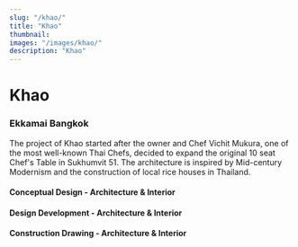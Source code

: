 ```yaml
---
slug: "/khao/"
title: "Khao"
thumbnail:
images: "/images/khao/"
description: "Khao"
---
```


# Khao

### Ekkamai Bangkok

The project of Khao started after the owner and Chef Vichit Mukura, one of the most well-known Thai Chefs, decided to expand the original 10 seat Chef's Table in Sukhumvit 51. The architecture is inspired by Mid-century Modernism and the construction of local rice houses in Thailand.

#### Conceptual Design - Architecture & Interior

#### Design Development - Architecture & Interior

#### Construction Drawing - Architecture & Interior
